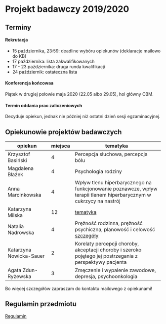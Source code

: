 # Projekt badawczy 2019/2020

## Terminy

#### Rekrutacja

- 15 października, 23:59: deadline wybóru opiekunów (deklaracje mailowo do KB)
- 17 października: lista zakwalifikowanych
- 17 - 23 października: druga runda kwalifikacji
- 24 październik: ostateczna lista

#### Konferencja końcowaa

Piątek w drugiej połowie maja 2020 (22.05 albo 29.05), hol główny CBM.

#### Termin oddania prac zaliczeniowych

Decyduje opiekun, jednak nie później niż ostatni dzień sesji egzaminacyjnej.

## Opiekunowie projektów badawczych

| opiekun | miejsca | tematyka |
|---|---|---|
| Krzysztof Basiński | 4 | Percepcja słuchowa, percepcja bólu |
| Magdalena Błażek | 4 | Psychologia rodziny
| Anna Marcinkowska | 4 | Wpływ tlenu hiperbarycznego na funkcjonowanie poznawcze, wpływ terapii tlenem hiperbarycznym w cukrzycy na nastrój |
| Katarzyna Milska | 12 | [tematyka](opisy_opiekunow/k_milska.pdf) |
| Natalia Nadrowska | 4 | Prężność rodzinna, prężność psychiczna, planowość i celowość [szczegóły](opisy_opiekunow/nadrowska)|
| Katarzyna Nowicka-Sauer | 2 | Korelaty percepcji choroby, akceptacji choroby i szeroko pojętego jej postrzegania z perspektywy pacjenta |
| Agata Zdun-Ryżewska | 3 | Zmęczenie i wypalenie zawodowe, depresja, psychoonkologia |

Bo więcej szczegółów zapraszam do kontaktu mailowego z opiekunami!

## Regulamin przedmiotu

[Regulamin](regulamin.pdf)
